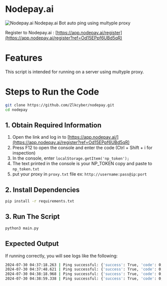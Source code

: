 # Nodepay.ai
![Nodepay.ai](image.png)
Nodepay.ai Bot auto ping using multyple proxy

Register to Nodepay.ai : [https://app.nodepay.ai/register](https://app.nodepay.ai/register?ref=Od15EPpf6UBd5qR)

# Features
This script is intended for running on a server using multyple proxy.

# Steps to Run the Code
```bash
git clone https://github.com/Zlkcyber/nodepay.git
cd nodepay
```

## 1. Obtain Required Information

1. Open the link and log in to [https://app.nodepay.ai/](https://app.nodepay.ai/register?ref=Od15EPpf6UBd5qR)
2. Press F12 to open the console and enter the code (Ctrl + Shift + i for inspection)
3. In the console, enter ``localStorage.getItem('np_token');``
4. The text printed in the console is your NP_TOKEN copy and paste to `np_token.txt`
5. put your proxy in `proxy.txt` file ex: `http://username:pass@ip:port`
## 2. Install Dependencies
```bash
pip install -r requirements.txt
```
## 3. Run The Script
```bash
python3 main.py
```
## Expected Output
If running correctly, you will see logs like the following:
```bash
2024-07-30 04:37:18.263 | Ping successful: {'success': True, 'code': 0, 'msg': 'Success', 'data': {'ip_score': 88}}
2024-07-30 04:37:48.621 | Ping successful: {'success': True, 'code': 0, 'msg': 'Success', 'data': {'ip_score': 90}}
2024-07-30 04:38:18.968 | Ping successful: {'success': True, 'code': 0, 'msg': 'Success', 'data': {'ip_score': 94}}
2024-07-30 04:38:59.338 | Ping successful: {'success': True, 'code': 0, 'msg': 'Success', 'data': {'ip_score': 98}}

```
